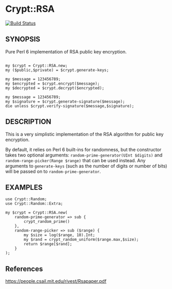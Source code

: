 # Crypt::RSA

[![Build Status](https://travis-ci.org/bduggan/p6-Crypt-RSA.svg?branch=master)](https://travis-ci.org/bduggan/p6-Crypt-RSA)

## SYNOPSIS

Pure Perl 6 implementation of RSA public key encryption.

```

my $crypt = Crypt::RSA.new;
my ($public,$private) = $crypt.generate-keys;

my $message = 123456789;
my $encrypted = $crypt.encrypt($message);
my $decrypted = $crypt.decrypt($encrypted);

my $message = 123456789;
my $signature = $crypt.generate-signature($message);
die unless $crypt.verify-signature($message,$signature);

```

## DESCRIPTION

This is a very simplistic implementation of the RSA algorithm
for public key encryption.

By default, it relies on Perl 6 built-ins for randomness,
but the constructor takes two optional arguments:
`random-prime-generator(UInt $digits)` and `random-range-picker(Range $range)`
that can be used instead.  Any arguments to `generate-keys`
(such as the number of digits or number of bits) will be passed
on to `random-prime-generator`.

## EXAMPLES

```
use Crypt::Random;
use Crypt::Random::Extra;

my $crypt = Crypt::RSA.new(
    random-prime-generator => sub {
        crypt_random_prime()
    },
    random-range-picker => sub ($range) {
        my $size = log($range, 10).Int;
        my $rand = crypt_random_uniform($range.max,$size);
        return $range[$rand];
    }
);
```

## References

https://people.csail.mit.edu/rivest/Rsapaper.pdf
